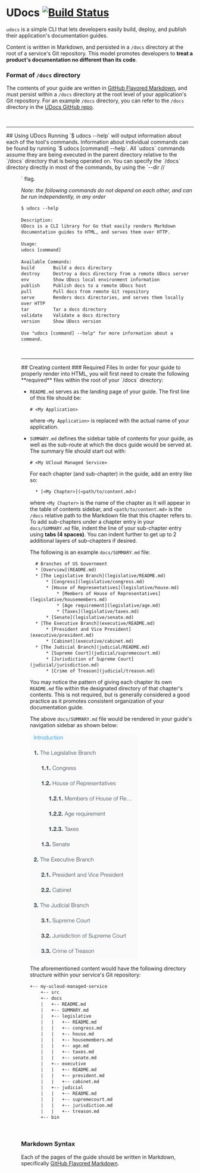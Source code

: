 UDocs [![Build Status](https://travis-ci.org/UltimateSoftware/udocs.svg?branch=master)](https://travis-ci.org/UltimateSoftware/udocs)
===

`udocs` is a simple CLI that lets developers easily build, deploy, and publish their application's documentation
guides.

Content is written in Markdown, and persisted in a `/docs` directory at the root of a service's Git repository.
This model promotes developers to **treat a product's documentation no different than its code**.

### Format of `/docs` directory
The contents of your guide are written in [GitHub Flavored Markdown](https://help.github.com/articles/github-flavored-markdown/),
and must persist within a `/docs` directory at the root level of your application's Git repository.
For an example `/docs` directory, you can refer to the `/docs` directory in the
[UDocs GitHub repo](https://github.com/ultimatesoftware/udocs).

<br>
<hr>
## Using UDocs
Running `$ udocs --help` will output information about each of the tool's commands. Information about individual commands can be found by running `$ udocs [command] --help`.
All `udocs` commands assume they are being executed in the parent directory relative to the `/docs` directory that is being operated on. You can specify the `/docs` directory directly in most of the commands, by using the `--dir <path>/<to>/<dir>` flag.

*Note: the following commands do not depend on each other, and can be run independently, in any order*

```
$ udocs --help

Description:
UDocs is a CLI library for Go that easily renders Markdown documentation guides to HTML, and serves them over HTTP.

Usage:
udocs [command]

Available Commands:
build       Build a docs directory
destroy     Destroy a docs directory from a remote UDocs server
env         Show UDocs local environment information
publish     Publish docs to a remote UDocs host
pull        Pull docs from remote Git repository
serve       Renders docs directories, and serves them locally over HTTP
tar         Tar a docs directory
validate    Validate a docs directory
version     Show UDocs version

Use "udocs [command] --help" for more information about a command.
```

<br>
<hr>
## Creating content
### Required Files
In order for your guide to properly render into HTML, you will first need to create the following **required** files within
the root of your `/docs` directory:

* `README.md` serves as the landing page of your guide. The first line of this file should be:
    ```
    # <My Application>
    ```
   where `<My Application>` is replaced with the actual name of your application.

* `SUMMARY.md` defines the sidebar table of contents for your guide, as well as the sub-route at which the docs guide would be served at. The summary file should start out with:

    ```
    # <My UCloud Managed Service>
    ```
   For each chapter (and sub-chapter) in the guide, add an entry like so:

        * [<My Chapter>](<path/to/content.md>)

    where `<My Chapter>` is the name of the chapter as it will appear in the table of contents sidebar, and `<path/to/content.md>`
    is the `/docs` relative path to the Markdown file that this chapter refers to.
    To add sub-chapters under a chapter entry in your `docs/SUMMARY.md` file, indent the line of your sub-chapter entry using **tabs (4 spaces)**.
    You can indent further to get up to 2 additional layers of sub-chapters if desired.

    The following is an example `docs/SUMMARY.md` file:

        # Branches of US Government
        * [Overview](README.md)
        * [The Legislative Branch](legislative/README.md)
            * [Congress](legislative/congress.md)
            * [House of Representatives](legislative/house.md)
                * [Members of House of Representatives](legislative/housemembers.md)
                * [Age requirement](legislative/age.md)
                * [Taxes](legislative/taxes.md)
            * [Senate](legislative/senate.md)
        * [The Executive Branch](executive/README.md)
            * [President and Vice President](executive/president.md)
            * [Cabinet](executive/cabinet.md)
        * [The Judicial Branch](judicial/README.md)
            * [Supreme Court](judicial/supremecourt.md)
            * [Jurisdiction of Supreme Court](judicial/jurisdiction.md)
            * [Crime of Treason](judicial/treason.md)

    You may notice the pattern of giving each chapter its own `README.md` file within the designated directory of that chapter's
    contents. This is not required, but is generally considered a good practice as it promotes consistent organization of your
    documentation guide.

    The above `docs/SUMMARY.md` file would be rendered in your guide's navigation sidebar as shown below:

    ![Example table of contents](SampleToc.png)

    The aforementioned content would have the following directory structure within your service's Git repository:

    ```
    +-- my-ucloud-managed-service
        +-- src
        +-- docs
        |   +-- README.md
        |   +-- SUMMARY.md
        |   +-- legislative
        |   |   +-- README.md
        |   |   +-- congress.md
        |   |   +-- house.md
        |   |   +-- housemembers.md
        |   |   +-- age.md
        |   |   +-- taxes.md
        |   |   +-- senate.md
        |   +-- executive
        |   |   +-- README.md
        |   |   +-- president.md
        |   |   +-- cabinet.md
        |   +-- judicial
        |   |   +-- README.md
        |   |   +-- supremecourt.md
        |   |   +-- jurisdiction.md
        |   |   +-- treason.md
        +-- bin
    ```

<br>

### Markdown Syntax

Each of the pages of the guide should be written in Markdown, specifically [GitHub Flavored Markdown](https://help.github.com/articles/github-flavored-markdown/).
